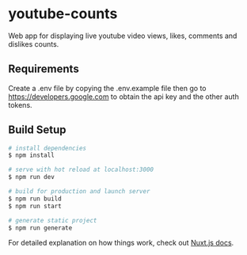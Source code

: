# youtube-counts
Web app for displaying live youtube video views, likes, comments and dislikes counts.

## Requirements
Create a .env file by copying the .env.example file then go to https://developers.google.com to obtain the api key and the other auth tokens.
## Build Setup

```bash
# install dependencies
$ npm install

# serve with hot reload at localhost:3000
$ npm run dev

# build for production and launch server
$ npm run build
$ npm run start

# generate static project
$ npm run generate
```

For detailed explanation on how things work, check out [Nuxt.js docs](https://nuxtjs.org).
